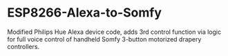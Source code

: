 # ESP8266-Alexa-to-Somfy
Modified Philips Hue Alexa device code, adds 3rd control function via logic for full voice control of handheld Somfy 3-button motorized drapery controllers.
